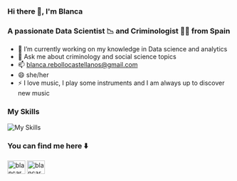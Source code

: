 ### Hi there 👋, I'm Blanca

### A passionate Data Scientist 📉 and Criminologist 🕵🏻 from Spain

- 🌱 I’m currently working on my knowledge in Data science and analytics
- 💬 Ask me about criminology and social science topics
- 📫  blanca.rebollocastellanos@gmail.com
- 😄 she/her
- ⚡ I love music, I play some instruments and I am always up to discover new music


### My Skills
![My Skills](https://skillicons.dev/icons?i=py,vscode,sqlite,git,gcp,fastapi,docker)

### You can find me here ⬇️

<a href="https://linkedin.com/in/blancarebollo" target="blank"><img align="center" src="https://raw.githubusercontent.com/rahuldkjain/github-profile-readme-generator/master/src/images/icons/Social/linked-in-alt.svg" alt="blancarebollo" height="30" width="40" /></a>
<a href="https://www.kaggle.com/blancarebollo" target="blank"><img align="center" src="https://raw.githubusercontent.com/rahuldkjain/github-profile-readme-generator/master/src/images/icons/Social/kaggle.svg" alt="blancarebollo" height="30" width="40" /></a>
</p>

